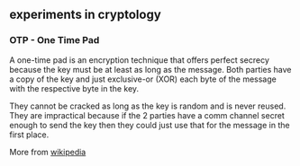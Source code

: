 ## experiments in cryptology

### OTP - One Time Pad

A one-time pad is an encryption technique that offers perfect secrecy because the key must be at least as long as the message. Both parties have a copy of the key and just exclusive-or (XOR) each byte of the message with the respective byte in the key.

They cannot be cracked as long as the key is random and is never reused. They are impractical because if the 2 parties have a comm channel secret enough to send the key then they could just use that for the message in the first place.

More from [wikipedia](https://en.wikipedia.org/wiki/One-time_pad)